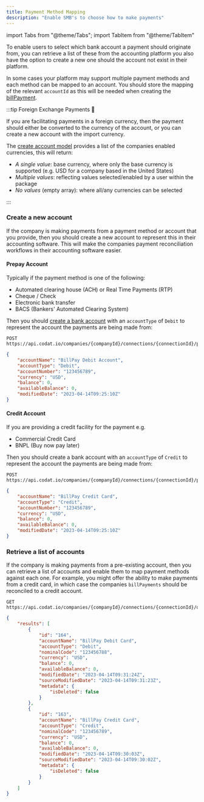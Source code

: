 ```yaml
---
title: Payment Method Mapping
description: "Enable SMB's to choose how to make payments"
---
```


import Tabs from "@theme/Tabs";
import TabItem from "@theme/TabItem"

To enable users to select which bank account a payment should originate from, you can retrieve a list of these from the accounting platform you also have the option to create a new one should the account not exist in their platform. 

In some cases your platform may support multiple payment methods and each method can be mapped to an account. 
You should store the mapping of the relevant `accountId` as this will be needed when creating the [billPayment](/usecases/billpay/payments).

:::tip Foreign Exchange Payments 💱

If you are facilitating payments in a foreign currency, then the payment should either be converted to the currency of the account, or you can create a new account with the import currency.

The [create account model](/accounting-api#/operations/get-create-chartOfAccounts-model) provides a list of the companies enabled currencies, this will return:
- *A single value*: base currency, where only the base currency is supported (e.g. USD for a company based in the United States)
- *Multiple values*: reflecting values selected/enabled by a user within the package
- *No values* (empty array): where all/any currencies can be selected

:::

### Create a new account
If the company is making payments from a payment method or account that you provide, then you should create a new account to represent this in their accounting software. This will make the companies payment reconciliation workflows in their accounting software easier.

#### Prepay Account
Typically if the payment method is one of the following:
- Automated clearing house (ACH) or Real Time Payments (RTP)
- Cheque / Check
- Electronic bank transfer
- BACS (Bankers' Automated Clearing System)

Then you should [create a bank account](/accounting-api#/operations/create-bank-account) with an `accountType` of `Debit` to represent the account the payments are being made from:

<Tabs>

<Tabitem value="Request URL" label="Request URL">

```http request title="Create Bank Account"
POST https://api.codat.io/companies/{companyId}/connections/{connectionId}/push/bankAccounts
```

</Tabitem>

<Tabitem value="Request Body" label="Request Body">

```json request title="QuickBooks Example"
{
    "accountName": "BillPay Debit Account",
    "accountType": "Debit",
    "accountNumber": "123456789",
    "currency": "USD",
    "balance": 0,
    "availableBalance": 0,
    "modifiedDate": "2023-04-14T09:25:10Z"
}
```

</Tabitem>

</Tabs>



#### Credit Account
If you are providing a credit facility for the payment e.g.
- Commercial Credit Card
- BNPL (Buy now pay later)

Then you should create a bank account with an `accountType` of `Credit` to represent the account the payments are being made from:

<Tabs>

<Tabitem value="Request URL" label="Request URL">

```http request title="Create Credit Account"
POST https://api.codat.io/companies/{companyId}/connections/{connectionId}/push/bankAccounts
```

</Tabitem>

<Tabitem value="Request Body" label="Request Body">

```json request title="QuickBooks Example"
{
    "accountName": "BillPay Credit Card",
    "accountType": "Credit",
    "accountNumber": "123456789",
    "currency": "USD",
    "balance": 0,
    "availableBalance": 0,
    "modifiedDate": "2023-04-14T09:25:10Z"
}
```

</Tabitem>

</Tabs>


### Retrieve a list of accounts
If the company is making payments from a pre-existing account, then you can retrieve a list of accounts and enable them to map payment methods against each one. For example, you might offer  the ability to make payments from a credit card, in which case the companies `billPayments` should be reconciled to a credit account.


<Tabs>

<Tabitem value="Request URL" label="Request URL">

```http request title="Create Credit Account"
GET https://api.codat.io/companies/{companyId}/connections/{connectionId}/data/bankAccounts
```

</Tabitem>

<Tabitem value="Response Body" label="Response Body">

```json request title="QuickBooks Example"
{
	"results": [
		{
			"id": "164",
			"accountName": "BillPay Debit Card",
			"accountType": "Debit",
			"nominalCode": "123456788",
			"currency": "USD",
			"balance": 0,
			"availableBalance": 0,
			"modifiedDate": "2023-04-14T09:31:24Z",
			"sourceModifiedDate": "2023-04-14T09:31:23Z",
			"metadata": {
				"isDeleted": false
			}
		},
		{
			"id": "163",
			"accountName": "BillPay Credit Card",
			"accountType": "Credit",
			"nominalCode": "123456789",
			"currency": "USD",
			"balance": 0,
			"availableBalance": 0,
			"modifiedDate": "2023-04-14T09:30:03Z",
			"sourceModifiedDate": "2023-04-14T09:30:02Z",
			"metadata": {
				"isDeleted": false
			}
		}
	]
}
```

</Tabitem>

</Tabs>
